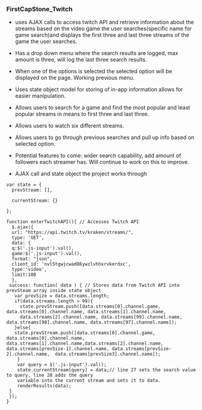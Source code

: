 ### FirstCapStone_Twitch
* uses AJAX calls to access twitch API and retrieve information about the streams based on the video game the user searches(specific name for game search)and displays 
the first three and last three streams of the game the user searches.
* Has a drop down menu where the search results are logged, max amount is three, will log the last three search results.
* When one of the options is selected the selected option will be displayed on the page. Working previous menu. 
* Uses state object model for storing of in-app information allows for easier manipulation.
* Allows users to search for a game and find the most popular and least popular streams in means to first three and last three.
* Allows users to watch six different streams.
* Allows users to go through previous searches and pull up info based on selected option.

* Potential features to come: wider search capability, add amount of followers each streamer has. Will continue to work on this to improve. 

* AJAX call and state object the project works through

```
var state = { 
  prevStream: [],
	
  currentStream: {}
	
};

function enterTwitchAPI(){ // Accesses Twitch API 
  $.ajax({
  url: "https://api.twitch.tv/kraken/streams/",
  type: 'GET',
  data: {
  q:$('.js-input').val(),
  game:$('.js-input').val(),
  format: "json",
  client_id: 'nvl5tgwjcwad86ywzlvhhxrvkerdxc',
  type:'video',
  limit:100
  }, 
 success: function( data ) { // Stores data from Twitch API into prevSteam array inside state object
   var prevSize = data.streams.length;
   if(data.streams.length > 99){
     state.prevStream.push([data.streams[0].channel.game, data.streams[0].channel.name, data.streams[1].channel.name,
     data.streams[2].channel.name, data.streams[99].channel.name, data.streams[98].channel.name, data.streams[97].channel.name]);
   }else{
   state.prevStream.push([data.streams[0].channel.game, data.streams[0].channel.name, data.streams[1].channel.name,data.streams[2].channel.name, data.streams[prevSize-1].channel.name, data.streams[prevSize-2].channel.name,  data.streams[prevSize3].channel.name]);
    }
    var query = $('.js-input').val();
    state.currentStream[query] = data;// line 27 sets the search value to query, line 28 adds the query
    variable into the current stream and sets it to data.
    renderResults(data);
 }
 });
}
